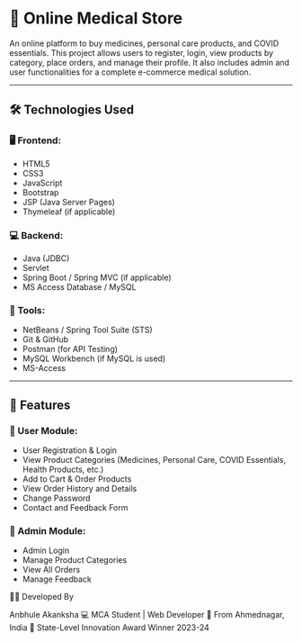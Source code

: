 # 💊 Online Medical Store

An online platform to buy medicines, personal care products, and COVID essentials. This project allows users to register, login, view products by category, place orders, and manage their profile. It also includes admin and user functionalities for a complete e-commerce medical solution.

---

## 🛠️ Technologies Used

### 🖥️ Frontend:
- HTML5
- CSS3
- JavaScript
- Bootstrap
- JSP (Java Server Pages)
- Thymeleaf (if applicable)

### 💻 Backend:
- Java (JDBC)
- Servlet
- Spring Boot / Spring MVC (if applicable)
- MS Access Database / MySQL

### 🧰 Tools:
- NetBeans / Spring Tool Suite (STS)
- Git & GitHub
- Postman (for API Testing)
- MySQL Workbench (if MySQL is used)
- MS-Access

---

## 🚀 Features

### 👤 User Module:
- User Registration & Login
- View Product Categories (Medicines, Personal Care, COVID Essentials, Health Products, etc.)
- Add to Cart & Order Products
- View Order History and Details
- Change Password
- Contact and Feedback Form

### 🔐 Admin Module:
- Admin Login
- Manage Product Categories
- View All Orders
- Manage Feedback

🙋‍♀️ Developed By

  Anbhule Akanksha
💻 MCA Student | Web Developer
🏡 From Ahmednagar, India
🏅 State-Level Innovation Award Winner 2023-24



